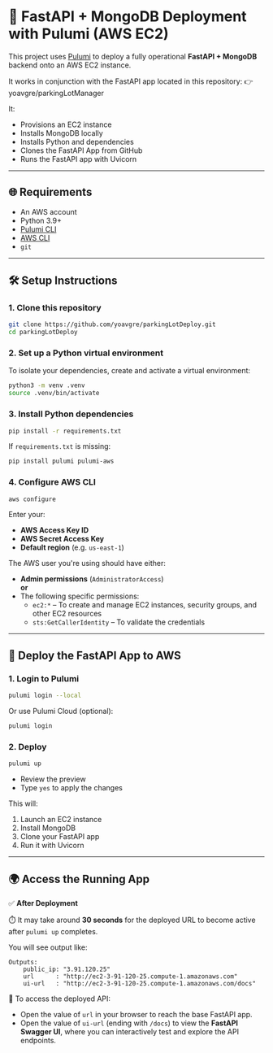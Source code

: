 # 🚀 FastAPI + MongoDB Deployment with Pulumi (AWS EC2)

This project uses [Pulumi](https://www.pulumi.com/) to deploy a fully operational **FastAPI + MongoDB** backend onto an AWS EC2 instance.

It works in conjunction with the FastAPI app located in this repository:
👉 yoavgre/parkingLotManager

It:

* Provisions an EC2 instance
* Installs MongoDB locally
* Installs Python and dependencies
* Clones the FastAPI App from GitHub
* Runs the FastAPI app with Uvicorn

---

## 🌐 Requirements

* An AWS account
* Python 3.9+
* [Pulumi CLI](https://www.pulumi.com/docs/get-started/install/)
* [AWS CLI](https://docs.aws.amazon.com/cli/latest/userguide/install-cliv2.html)
* `git`

---

## 🛠 Setup Instructions

### 1. Clone this repository

```bash
git clone https://github.com/yoavgre/parkingLotDeploy.git
cd parkingLotDeploy
```

### 2. Set up a Python virtual environment

To isolate your dependencies, create and activate a virtual environment:

```bash
python3 -m venv .venv
source .venv/bin/activate
```

### 3. Install Python dependencies

```bash
pip install -r requirements.txt
```

If `requirements.txt` is missing:

```bash
pip install pulumi pulumi-aws
```

### 4. Configure AWS CLI

```bash
aws configure
```

Enter your:

* **AWS Access Key ID**
* **AWS Secret Access Key**
* **Default region** (e.g. `us-east-1`)

The AWS user you're using should have either:

- **Admin permissions** (`AdministratorAccess`)  
  **or**  
- The following specific permissions:  
  - `ec2:*` – To create and manage EC2 instances, security groups, and other EC2 resources  
  - `sts:GetCallerIdentity` – To validate the credentials

---

## 🚀 Deploy the FastAPI App to AWS

### 1. Login to Pulumi

```bash
pulumi login --local
```

Or use Pulumi Cloud (optional):

```bash
pulumi login
```

### 2. Deploy

```bash
pulumi up
```

* Review the preview
* Type `yes` to apply the changes

This will:

1. Launch an EC2 instance
2. Install MongoDB
3. Clone your FastAPI app
4. Run it with Uvicorn

---

## 🌍 Access the Running App

✅ **After Deployment**

⏱️ It may take around **30 seconds** for the deployed URL to become active after `pulumi up` completes.

You will see output like:
```
Outputs:
    public_ip: "3.91.120.25"
    url      : "http://ec2-3-91-120-25.compute-1.amazonaws.com"
    ui-url   : "http://ec2-3-91-120-25.compute-1.amazonaws.com/docs"
```

🔗 To access the deployed API:

- Open the value of `url` in your browser to reach the base FastAPI app.
- Open the value of `ui-url` (ending with `/docs`) to view the **FastAPI Swagger UI**, where you can interactively test and explore the API endpoints.
